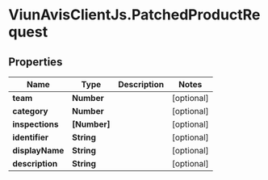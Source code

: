 # ViunAvisClientJs.PatchedProductRequest

## Properties

Name | Type | Description | Notes
------------ | ------------- | ------------- | -------------
**team** | **Number** |  | [optional] 
**category** | **Number** |  | [optional] 
**inspections** | **[Number]** |  | [optional] 
**identifier** | **String** |  | [optional] 
**displayName** | **String** |  | [optional] 
**description** | **String** |  | [optional] 


